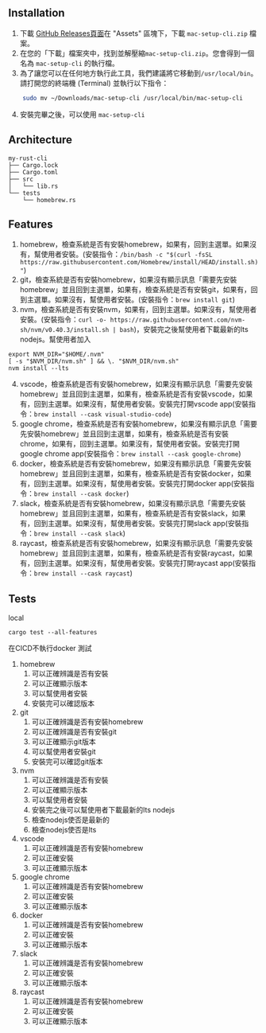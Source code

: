 ## Installation
1. 下載
[GitHub Releases頁面](https://github.com/LinHeMa/mac-setup-cli/releases/tag/v1.0.0)在 "Assets" 區塊下，下載 `mac-setup-cli.zip` 檔案。
2. 在您的「下載」檔案夾中，找到並解壓縮`mac-setup-cli.zip`。您會得到一個名為 `mac-setup-cli` 的執行檔。
3. 為了讓您可以在任何地方執行此工具，我們建議將它移動到`/usr/local/bin`。請打開您的終端機 (Terminal) 並執行以下指令：
```bash
    sudo mv ~/Downloads/mac-setup-cli /usr/local/bin/mac-setup-cli
```
4. 安裝完畢之後，可以使用 `mac-setup-cli`

## Architecture
```
my-rust-cli
├── Cargo.lock
├── Cargo.toml
├── src
│   └── lib.rs
└── tests
    └── homebrew.rs
```

## Features
1. homebrew，檢查系統是否有安裝homebrew，如果有，回到主選單。如果沒有，幫使用者安裝。(安裝指令：`/bin/bash -c "$(curl -fsSL https://raw.githubusercontent.com/Homebrew/install/HEAD/install.sh)"`)
2. git，檢查系統是否有安裝homebrew，如果沒有顯示訊息「需要先安裝homebrew」並且回到主選單，如果有，檢查系統是否有安裝git，如果有，回到主選單。如果沒有，幫使用者安裝。(安裝指令：`brew install git`)
3. nvm，檢查系統是否有安裝nvm，如果有，回到主選單。如果沒有，幫使用者安裝。(安裝指令：`curl -o- https://raw.githubusercontent.com/nvm-sh/nvm/v0.40.3/install.sh | bash`)，安裝完之後幫使用者下載最新的lts nodejs。幫使用者加入
```
export NVM_DIR="$HOME/.nvm"
[ -s "$NVM_DIR/nvm.sh" ] && \. "$NVM_DIR/nvm.sh"
nvm install --lts
```
4. vscode，檢查系統是否有安裝homebrew，如果沒有顯示訊息「需要先安裝homebrew」並且回到主選單，如果有，檢查系統是否有安裝vscode，如果有，回到主選單。如果沒有，幫使用者安裝。安裝完打開vscode app(安裝指令：`brew install --cask visual-studio-code`)
5. google chrome，檢查系統是否有安裝homebrew，如果沒有顯示訊息「需要先安裝homebrew」並且回到主選單，如果有，檢查系統是否有安裝chrome，如果有，回到主選單。如果沒有，幫使用者安裝。安裝完打開google chrome app(安裝指令：`brew install --cask google-chrome`)
6. docker，檢查系統是否有安裝homebrew，如果沒有顯示訊息「需要先安裝homebrew」並且回到主選單，如果有，檢查系統是否有安裝docker，如果有，回到主選單。如果沒有，幫使用者安裝。安裝完打開docker app(安裝指令：`brew install --cask docker`)
7. slack，檢查系統是否有安裝homebrew，如果沒有顯示訊息「需要先安裝homebrew」並且回到主選單，如果有，檢查系統是否有安裝slack，如果有，回到主選單。如果沒有，幫使用者安裝。安裝完打開slack app(安裝指令：`brew install --cask slack`)
8. raycast，檢查系統是否有安裝homebrew，如果沒有顯示訊息「需要先安裝homebrew」並且回到主選單，如果有，檢查系統是否有安裝raycast，如果有，回到主選單。如果沒有，幫使用者安裝。安裝完打開raycast app(安裝指令：`brew install --cask raycast`)

## Tests
local
```
cargo test --all-features 
```
在CICD不執行docker 測試

1. homebrew
   1. 可以正確辨識是否有安裝
   2. 可以正確顯示版本
   3. 可以幫使用者安裝
   4. 安裝完可以確認版本
2. git
   1. 可以正確辨識是否有安裝homebrew
   2. 可以正確辨識是否有安裝git
   3. 可以正確顯示git版本
   4. 可以幫使用者安裝git
   5. 安裝完可以確認git版本
3. nvm
   1. 可以正確辨識是否有安裝
   2. 可以正確顯示版本
   3. 可以幫使用者安裝
   4. 安裝完之後可以幫使用者下載最新的lts nodejs
   5. 檢查nodejs使否是最新的
   6. 檢查nodejs使否是lts
4. vscode
   1. 可以正確辨識是否有安裝homebrew
   2. 可以正確安裝
   3. 可以正確顯示版本
5. google chrome
   1. 可以正確辨識是否有安裝homebrew
   2. 可以正確安裝
   3. 可以正確顯示版本
6. docker
   1. 可以正確辨識是否有安裝homebrew
   2. 可以正確安裝
   3. 可以正確顯示版本
7. slack
   1. 可以正確辨識是否有安裝homebrew
   2. 可以正確安裝
   3. 可以正確顯示版本
8. raycast
   1. 可以正確辨識是否有安裝homebrew
   2. 可以正確安裝
   3. 可以正確顯示版本